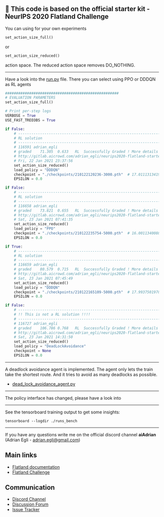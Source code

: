 🚂 This code is based on the official starter kit - NeurIPS 2020 Flatland Challenge
---


You can using for your own experiments 
```python
set_action_size_full()
```
or 
```python
set_action_size_reduced()
```
action space. The reduced action space removes DO_NOTHING. 

---
Have a look into the [run.py](.\run.py) file. There you can select using PPO or DDDQN as RL agents
 
```python
####################################################
# EVALUATION PARAMETERS
set_action_size_full()

# Print per-step logs
VERBOSE = True
USE_FAST_TREEOBS = True

if False:
    # -------------------------------------------------------------------------------------------------------
    # RL solution
    # -------------------------------------------------------------------------------------------------------
    # 116591 adrian_egli
    # graded	71.305	0.633	RL	Successfully Graded ! More details about this submission can be found at:
    # http://gitlab.aicrowd.com/adrian_egli/neurips2020-flatland-starter-kit/issues/51
    # Fri, 22 Jan 2021 23:37:56
    set_action_size_reduced()
    load_policy = "DDDQN"
    checkpoint = "./checkpoints/210122120236-3000.pth"  # 17.011131341978228
    EPSILON = 0.0

if False:
    # -------------------------------------------------------------------------------------------------------
    # RL solution
    # -------------------------------------------------------------------------------------------------------
    # 116658 adrian_egli
    # graded	73.821	0.655	RL	Successfully Graded ! More details about this submission can be found at:
    # http://gitlab.aicrowd.com/adrian_egli/neurips2020-flatland-starter-kit/issues/52
    # Sat, 23 Jan 2021 07:41:35
    set_action_size_reduced()
    load_policy = "PPO"
    checkpoint = "./checkpoints/210122235754-5000.pth"  # 16.00113400887389
    EPSILON = 0.0

if True:
    # -------------------------------------------------------------------------------------------------------
    # RL solution
    # -------------------------------------------------------------------------------------------------------
    # 116659 adrian_egli
    # graded	80.579	0.715	RL	Successfully Graded ! More details about this submission can be found at:
    # http://gitlab.aicrowd.com/adrian_egli/neurips2020-flatland-starter-kit/issues/53
    # Sat, 23 Jan 2021 07:45:49
    set_action_size_reduced()
    load_policy = "DDDQN"
    checkpoint = "./checkpoints/210122165109-5000.pth"  # 17.993750197899438
    EPSILON = 0.0

if False:
    # -------------------------------------------------------------------------------------------------------
    # !! This is not a RL solution !!!!
    # -------------------------------------------------------------------------------------------------------
    # 116727 adrian_egli
    # graded	106.786	0.768	RL	Successfully Graded ! More details about this submission can be found at:
    # http://gitlab.aicrowd.com/adrian_egli/neurips2020-flatland-starter-kit/issues/54
    # Sat, 23 Jan 2021 14:31:50
    set_action_size_reduced()
    load_policy = "DeadLockAvoidance"
    checkpoint = None
    EPSILON = 0.0
```

---
A deadlock avoidance agent is implemented. The agent only lets the train take the shortest route. And it tries to avoid as many deadlocks as possible.
* [dead_lock_avoidance_agent.py](.\utils\dead_lock_avoidance_agent.py)


---
The policy interface has changed, please have a look into 

---
See the tensorboard training output to get some insights:
```
tensorboard --logdir ./runs_bench 
```

---
If you have any questions write me on the official discord channel **aiAdrian**    
(Adrian Egli - adrian.egli@gmail.com) 

Main links
---

* [Flatland documentation](https://flatland.aicrowd.com/)
* [Flatland Challenge](https://www.aicrowd.com/challenges/flatland)

Communication
---

* [Discord Channel](https://discord.com/invite/hCR3CZG)
* [Discussion Forum](https://discourse.aicrowd.com/c/neurips-2020-flatland-challenge)
* [Issue Tracker](https://gitlab.aicrowd.com/flatland/flatland/issues/)